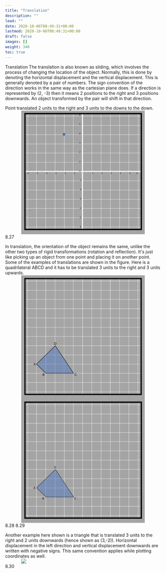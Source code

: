 ```yaml
---
title: "Translation"
description: ""
lead: ""
date: 2020-10-06T08:49:31+00:00
lastmod: 2020-10-06T08:49:31+00:00
draft: false
images: []
weight: 340
toc: true
---
```


Translation
The translation is also known as sliding, which involves the process of changing the location of the object.
Normally, this is done by denoting the horizontal displacement and the vertical displacement.  This is generally denoted by a pair of numbers. The sign convention of the direction works in the same way as the cartesian plane does. If a direction is represented by (2, -3) then it means 2 positions to the right and 3 positions downwards. An object transformed by the pair will shift in that direction. 

Point translated 2 units to the right and 3 units to the downs to the down.
<img src="8_27_translation_2_3.gif" width="400" style="display: block; margin: 0 auto;">
8.27

In translation, the orientation of the object remains the same, unlike the other two types of rigid transformations (rotation and reflection). It's just like picking up an object from one point and placing it on another point. Some of the examples of translations are shown in the figure.
Here is a quadrilateral ABCD and it has to be translated 3 units to the right and 3 units upwards. 
<img src="8_28_quad_to_be_translated.jpg" width="400" style="display: block; margin: 0 auto;">
<img src="8_29_translation.gif" width="400" style="display: block; margin: 0 auto;">
8.28 8.29





Another example here shown is a triangle that is translated 3 units to the right and 2 units downwards (hence shown as (3,-2)). Horizontal displacement in the left direction and vertical displacement downwards are written with negative signs. This same convention applies while plotting coordinates as well. 
<img src="8_3_chess_pieces_moved.jpg" width="400" style="display: block; margin: 0 auto;">
8.30


